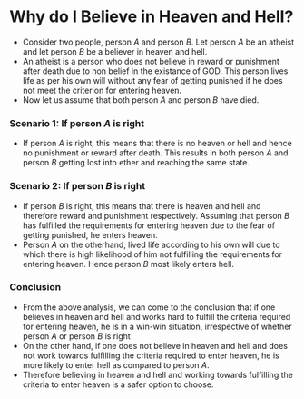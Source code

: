 # Why do I Believe in Heaven and Hell?
* Consider two people, person *A* and person *B*. Let person *A* be an atheist and let person *B* be a believer in heaven and hell.
* An atheist is a person who does not believe in reward or punishment after death due to non belief in the existance of GOD. This person lives life as per his own will without any fear of getting punished if he does not meet the criterion for entering heaven.
* Now let us assume that both person *A* and person *B* have died.

### **Scenario 1: If person *A* is right**
* If person *A* is right, this means that there is no heaven or hell and hence no punishment or reward after death. This results in both person *A* and person *B* getting lost into ether and reaching the same state.

### **Scenario 2: If person *B* is right**
* If person *B* is right, this means that there is heaven and hell and therefore reward and punishment respectively. Assuming that person *B* has fulfilled the requirements for entering heaven due to the fear of getting punished, he enters heaven.
* Person *A* on the otherhand, lived life according to his own will due to which there is high likelihood of him not fulfilling the requirements for entering heaven. Hence person *B* most likely enters hell.

### Conclusion
* From the above analysis, we can come to the conclusion that if one believes in heaven and hell and works hard to fulfill the criteria required for entering heaven, he is in a win-win situation, irrespective of whether person *A* or person *B* is right
* On the other hand, if one does not believe in heaven and hell and does not work towards fulfilling the criteria required to enter heaven, he is more likely to enter hell as compared to person *A*.
* Therefore believing in heaven and hell and working towards fulfilling the criteria to enter heaven is a safer option to choose.

 